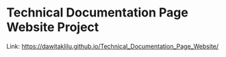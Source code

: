 # Technical Documentation Page Website Project 

Link: https://dawitaklilu.github.io/Technical_Documentation_Page_Website/
